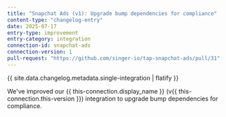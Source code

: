 ```yaml
---
title: "Snapchat Ads (v1): Upgrade bump dependencies for compliance"
content-type: "changelog-entry"
date: 2025-07-17
entry-type: improvement 
entry-category: integration
connection-id: snapchat-ads
connection-version: 1
pull-request: "https://github.com/singer-io/tap-snapchat-ads/pull/31"
---
```

{{ site.data.changelog.metadata.single-integration | flatify }}

We've improved our {{ this-connection.display_name }} (v{{ this-connection.this-version }}) integration to upgrade bump dependencies for compliance.